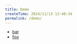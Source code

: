 ```yaml
---
title: Demo
createTime: 2024/11/13 13:48:34
permalink: /demo/
---
```


- [bar](./bar.md)
- [foo](./foo.md)

